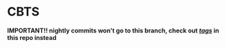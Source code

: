 











# CBTS

__IMPORTANT!! nightly commits won't go to this branch, check out [*tags*](https://github.com/irfanstract/cherryby-dev-js/tags) in this repo instead__


























